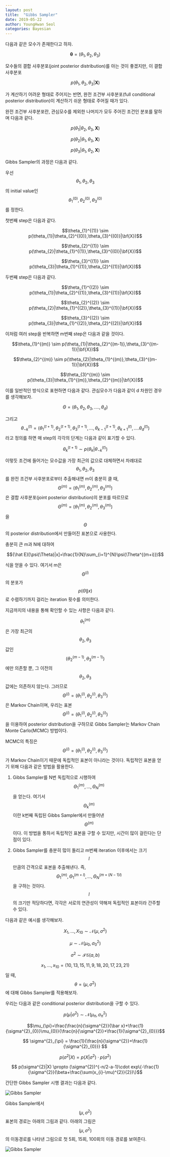 ```yaml
---
layout: post
title:  "Gibbs Sampler"
date: 2019-05-22
author: YoungHwan Seol
categories: Bayesian
---
```


다음과 같은 모수가 존재한다고 하자. 

$$\mathbf{\theta}=(\theta_{1},\theta_{2},\theta_{3})$$ 

모수들의 결합 사후분포(joint posterior distribution)를 아는 것이 좋겠지만, 이 결합 사후분포

$$p(\theta_{1},\theta_{2},\theta_{3}|\mathbf{X})$$

가 계산하기 어려운 형태로 주어지는 반면, 완전 조건부 사후분포(full conditional posterior distribution)이 계산하기 쉬운 형태로 주어질 때가 있다. 

완전 조건부 사후분포란, 관심모수를 제외한 나머지가 모두 주어진 조건인 분포를 말하며 다음과 같다.

$$p(\theta_{1}|\theta_{2},\theta_{3},\mathbf{X})$$

$$p(\theta_{2}|\theta_{1},\theta_{3},\mathbf{X})$$ 

$$p(\theta_{3}|\theta_{1},\theta_{2},\mathbf{X})$$

Gibbs Sampler의 과정은 다음과 같다.

우선 $$\theta_{1},\theta_{2},\theta_{3}$$ 의 initial value인 $$\theta_{1}^{(0)},\theta_{2}^{(0)},\theta_{3}^{(0)}$$ 를 정한다.

첫번째 step은 다음과 같다.

$$\theta_{1}^{(1)} \sim p(\theta_{1}|\theta_{2}^{(0)},\theta_{3}^{(0)}|\bf{X})$$

$$\theta_{2}^{(1)} \sim p(\theta_{2}|\theta_{1}^{(1)},\theta_{3}^{(0)}|\bf{X})$$

$$\theta_{3}^{(1)} \sim p(\theta_{3}|\theta_{1}^{(1)},\theta_{2}^{(1)}|\bf{X})$$

두번째 step은 다음과 같다.

$$\theta_{1}^{(2)} \sim p(\theta_{1}|\theta_{2}^{(1)},\theta_{3}^{(1)}|\bf{X})$$

$$\theta_{2}^{(2)} \sim p(\theta_{2}|\theta_{1}^{(2)},\theta_{3}^{(1)}|\bf{X})$$

$$\theta_{3}^{(2)} \sim p(\theta_{3}|\theta_{1}^{(2)},\theta_{2}^{(2)}|\bf{X})$$

이처럼 여러 step을 반복하면 m번째 step은 다음과 같을 것이다.

$$\theta_{1}^{(m)} \sim p(\theta_{1}|\theta_{2}^{(m-1)},\theta_{3}^{(m-1)}|\bf{X})$$

$$\theta_{2}^{(m)} \sim p(\theta_{2}|\theta_{1}^{(m)},\theta_{3}^{(m-1)}|\bf{X})$$

$$\theta_{3}^{(m)} \sim p(\theta_{3}|\theta_{1}^{(m)},\theta_{2}^{(m)}|\bf{X})$$

이를 일반적인 방식으로 표현하면 다음과 같다. 관심모수가 다음과 같이 d 차원인 경우를 생각해보자.

$$\Theta=(\theta_{1},\theta_{2},\theta_{3},....,\theta_{d})$$

그리고 $$\theta_{-k}^{(t)}=(\theta_{1}^{(t+1)},\theta_{2}^{(t+1)},\theta_{3}^{(t+1)},...,\theta_{k-1}^{(t+1)},\theta_{k+1}^{(t)},....\theta_{d}^{(t)})$$ 라고 정의를 하면 매 step의 각각의 단계는 다음과 같이 표기할 수 있다. 

$$\theta_{k}^{(t+1)} \sim p(\theta_{k}|\theta_{-k}^{(t)})$$ 

이렇듯 조건에 들어가는 모수값을 가장 최근의 값으로 대체하면서 차례대로 $$\theta_{1},\theta_{2},\theta_{3}$$를 완전 조건부 사후분포로부터 추출해내면 m이 충분히 클 때, $$\Theta^{(m)} = (\theta_{1}^{(m)},\theta_{2}^{(m)},\theta_{3}^{(m)})$$ 은 결합 사후분포(joint posterior distribution)의 분포를 따르므로 $$\Theta^{(m)} = (\theta_{1}^{(m)},\theta_{2}^{(m)},\theta_{3}^{(m)})$$ 을 $$\Theta$$ 의 posterior distribution에서 만들어진 표본으로 사용한다.

충분히 큰 m과 N에 대하여

$${\hat E}[\psi(\Theta)|x]=\frac{1}{N}\sum_{i=1}^{N}\psi(\Theta^{(m+i)})$$

식을 얻을 수 있다. 여기서 m은 $$\Theta^{(i)}$$의 분포가 $$p(\Theta\|x)$$로 수렴하기까지 걸리는 iteration 횟수를 의미한다.

지금까지의 내용을 통해 확인할 수 있는 사항은 다음과 같다.

$$\theta_{1}^{(m)}$$은 가장 최근의 $$\theta_{2},\theta_{3}$$값인 $$(\theta_{2}^{(m-1)},\theta_{3}^{(m-1)})$$ 에만 의존할 뿐, 그 이전의 $$\theta_{2},\theta_{3}$$ 값에는 의존하지 않는다. 그러므로 $$\Theta^{(i)} = (\theta_{1}^{(i)},\theta_{2}^{(i)},\theta_{3}^{(i)})$$ 은 Markov Chain이며, 우리는 표본 $$\Theta^{(i)} = (\theta_{1}^{(i)},\theta_{2}^{(i)},\theta_{3}^{(i)})$$ 을 이용하여 posterior distribution을 구하므로 Gibbs Sampler는 Markov Chain Monte Carlo(MCMC) 방법이다.

MCMC의 특징은 $$\Theta^{(i)} = (\theta_{1}^{(i)},\theta_{2}^{(i)},\theta_{3}^{(i)})$$ 가 Markov Chain이기 때문에 독립적인 표본이 아니라는 것이다. 독립적인 표본을 얻기 위해 다음과 같은 방법을 활용한다.

1. Gibbs Sampler를 N번 독립적으로 시행하여 $$\Theta_{1}^{(m)},...,\Theta_{N}^{(m)}$$을 얻는다. 여기서 $$\Theta_{k}^{(m)}$$ 이란 k번째 독립된 Gibbs Sampler에서 만들어낸 $$\Theta^{(m)}$$ 이다. 이 방법을 통하서 독립적인 표본을 구할 수 있지만, 시간이 많이 걸린다는 단점이 있다.

2. Gibbs Sampler를 충분히 많이 돌리고 m번째 iteration 이후에서는 크기 $$\mathit{l}$$ 만큼의 간격으로 표본을 추출해낸다. 즉, $$\Theta_{1}^{(m)},\Theta_{1}^{(m+l)},...,\Theta_{N}^{(m+(N-1)l)}$$ 을 구하는 것이다. $$\mathit{l}$$의 크기만 적당하다면, 각각은 서로의 연관성이 약해져 독립적인 표본이라 간주할 수 있다.  

다음과 같은 예시를 생각해보자.

$$X_{1},...,X_{10} \sim \mathcal{N}(\mu,\sigma^{2})$$

$$\mu \sim \mathcal{N}(\mu_{0},\sigma^{2}_{0})$$

$$\sigma^{2} \sim \mathcal{IG}(a,b)$$

$$x_{1},...,x_{10}=(10,13,15,11,9,18,20,17,23,21)$$일 때, $$\theta=(\mu,\sigma^{2})$$ 에 대해 Gibbs Sampler를 적용해보자.

우리는 다음과 같은 conditional posterior distribution을 구할 수 있다.

$$p(\mu|\sigma^{2}) \sim \mathcal{N}(\mu_{\pi},\sigma^{2}_{\pi})$$

$$\mu_{\pi}=\frac{\frac{n}{\sigma^{2}}{\bar x}+\frac{1}{\sigma^{2}_{0}}\mu_{0}}{\frac{n}{\sigma^{2}}+\frac{1}{\sigma^{2}_{0}}}$$

$$ \sigma^{2}_{\pi} = \frac{1}{\frac{n}{\sigma^{2}}+\frac{1}{\sigma^{2}_{0}}} $$

$$ p(\sigma^{2}|X)=p(X|\sigma^{2})\cdot p(\sigma^{2}) $$

$$ p(\sigma^{2}|X) \propto (\sigma^{2})^{-n/2-a-1}\cdot exp\{-\frac{1}{\sigma^{2}}(\beta+\frac{\sum(x_{i}-\mu)^{2}}{2})\}$$

간단한 Gibbs Sampler 시행 결과는 다음과 같다. 

![Gibbs Sampler](/images/gibbs_sampler_posterior.png)

Gibbs Sampler에서 $$(\mu,\sigma^{2})$$ 표본의 경로는 아래의 그림과 같다. 아래의 그림은 $$(\mu,\sigma^{2})$$의 이동경로를 나타낸 그림으로 첫 5회, 15회, 100회의 이동 경로를 보여준다.

![Gibbs Sampler](\images/gibbs_sampler_path.png)


